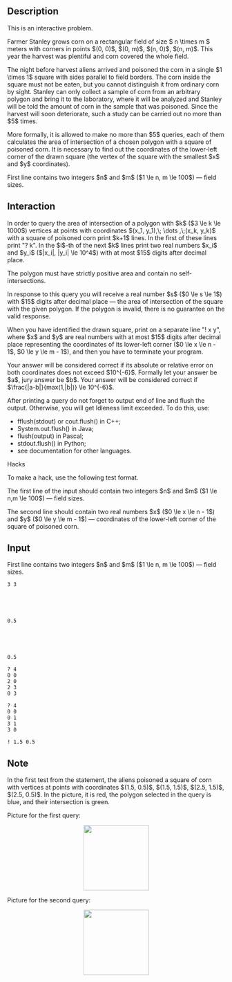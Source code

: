## Description

<div><p><span class="tex-font-style-it">This is an interactive problem.</span></p><p>Farmer Stanley grows corn on a rectangular field of size $ n \times m $ meters with corners in points $(0, 0)$, $(0, m)$, $(n, 0)$, $(n, m)$. This year the harvest was plentiful and corn covered the whole field.</p><p>The night before harvest aliens arrived and poisoned the corn in a single $1 \times 1$ square with sides parallel to field borders. The corn inside the square must not be eaten, but you cannot distinguish it from ordinary corn by sight. Stanley can only collect a sample of corn from an arbitrary polygon and bring it to the laboratory, where it will be analyzed and Stanley will be told the amount of corn in the sample that was poisoned. Since the harvest will soon deteriorate, such a study can be carried out no more than $5$ times.</p><p>More formally, it is allowed to make no more than $5$ queries, each of them calculates the area of intersection of a chosen polygon with a square of poisoned corn. It is necessary to find out the coordinates of the lower-left corner of the drawn square (the vertex of the square with the smallest $x$ and $y$ coordinates).</p></div><div class="input-specification"><p>First line contains two integers $n$ and $m$ ($1 \le n, m \le 100$)&nbsp;— field sizes.</p></div><div><h2>Interaction</h2><p>In order to query the area of intersection of a polygon with $k$ ($3 \le k \le 1000$) vertices at points with coordinates $(x_1, y_1),\; \dots ,\;(x_k, y_k)$ with a square of poisoned corn print $k+1$ lines. In the first of these lines print "<span class="tex-font-style-tt">? k</span>". In the $i$-th of the next $k$ lines print two real numbers $x_i$ and $y_i$ ($|x_i|, |y_i| \le 10^4$) with at most $15$ digits after decimal place.</p><p>The polygon must have <span class="tex-font-style-bf">strictly positive area</span> and contain <span class="tex-font-style-bf">no self-intersections</span>.</p><p>In response to this query you will receive a real number $s$ ($0 \le s \le 1$) with $15$ digits after decimal place&nbsp;— the area of intersection of the square with the given polygon. If the polygon is invalid, there is no guarantee on the valid response.</p><p>When you have identified the drawn square, print on a separate line "<span class="tex-font-style-tt">! x y</span>", where $x$ and $y$ are real numbers with at most $15$ digits after decimal place representing the coordinates of its lower-left corner ($0 \le x \le n - 1$, $0 \le y \le m - 1$), and then you have to terminate your program.</p><p>Your answer will be considered correct if its absolute or relative error on both coordinates does not exceed $10^{-6}$. Formally let your answer be $a$, jury answer be $b$. Your answer will be considered correct if $\frac{|a-b|}{max(1,|b|)} \le 10^{-6}$.</p><p>After printing a query do not forget to output end of line and flush the output. Otherwise, you will get <span class="tex-font-style-tt">Idleness limit exceeded</span>. To do this, use: </p><ul> <li> <span class="tex-font-style-tt">fflush(stdout)</span> or <span class="tex-font-style-tt">cout.flush()</span> in C++; </li><li> <span class="tex-font-style-tt">System.out.flush()</span> in Java; </li><li> <span class="tex-font-style-tt">flush(output)</span> in Pascal; </li><li> <span class="tex-font-style-tt">stdout.flush()</span> in Python; </li><li> see documentation for other languages. </li></ul><p><span class="tex-font-style-bf">Hacks</span></p><p>To make a hack, use the following test format.</p><p>The first line of the input should contain two integers $n$ and $m$ ($1 \le n,m \le 100$)&nbsp;— field sizes.</p><p>The second line should contain two real numbers $x$ ($0 \le x \le n - 1$) and $y$ ($0 \le y \le m - 1$)&nbsp;— coordinates of the lower-left corner of the square of poisoned corn.</p></div>

## Input

<p>First line contains two integers $n$ and $m$ ($1 \le n, m \le 100$)&nbsp;— field sizes.</p>





```input1
3 3





0.5





0.5
```




```output1
? 4
0 0
2 0
2 3
0 3

? 4
0 0
0 1
3 1
3 0

! 1.5 0.5
```



## Note

<p>In the first test from the statement, the aliens poisoned a square of corn with vertices at points with coordinates $(1.5, 0.5)$, $(1.5, 1.5)$, $(2.5, 1.5)$, $(2.5, 0.5)$. In the picture, it is red, the polygon selected in the query is blue, and their intersection is green.</p><p>Picture for the first query:</p><center> <img class="tex-graphics" height="151px" src="file://2eWEP07Y.png" style="max-width: 100.0%;max-height: 100.0%;"> </center><p>Picture for the second query:</p><center> <img class="tex-graphics" height="151px" src="file://sHbwlpdH.png" style="max-width: 100.0%;max-height: 100.0%;"> </center>
